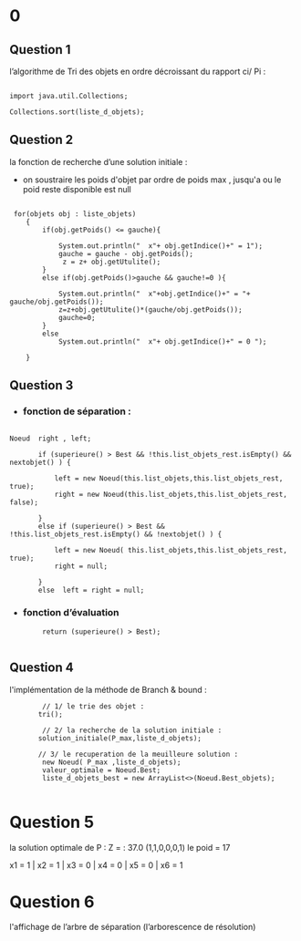 # 0
## Question 1
l’algorithme de Tri des objets en ordre décroissant du rapport ci/ Pi :

```

import java.util.Collections;

Collections.sort(liste_d_objets); 

```

## Question 2
la fonction de recherche d’une solution initiale :  
 - on soustraire les poids d'objet par ordre de poids max , jusqu'a ou le poid reste disponible est null 

```

 for(objets obj : liste_objets)
    { 
        if(obj.getPoids() <= gauche){
        	
        	System.out.println("  x"+ obj.getIndice()+" = 1");
            gauche = gauche - obj.getPoids();
             z = z+ obj.getUtulite();
        }
        else if(obj.getPoids()>gauche && gauche!=0 ){
        	
            System.out.println("  x"+obj.getIndice()+" = "+ gauche/obj.getPoids());
            z=z+obj.getUtulite()*(gauche/obj.getPoids());
            gauche=0;
        } 
        else
            System.out.println("  x"+ obj.getIndice()+" = 0 ");
            
    } 

```

## Question 3
 - ### fonction de séparation :
 
 ```

Noeud  right , left;

        if (superieure() > Best && !this.list_objets_rest.isEmpty() && nextobjet() ) {
        	
        	left = new Noeud(this.list_objets,this.list_objets_rest,  true);
        	right = new Noeud(this.list_objets,this.list_objets_rest,  false);

        } 
        else if (superieure() > Best && !this.list_objets_rest.isEmpty() && !nextobjet() ) {
        	
        	left = new Noeud( this.list_objets,this.list_objets_rest, true);
        	right = null;

        } 
        else  left = right = null; 

```
 - ### fonction d’évaluation

```
    	return (superieure() > Best);
    
```

## Question 4
l'implémentation de la méthode de Branch & bound :
```
      	// 1/ le trie des objet :
       tri();
       
        // 2/ la recherche de la solution initiale :
       solution_initiale(P_max,liste_d_objets);
       
       // 3/ le recuperation de la meuilleure solution :
        new Noeud( P_max ,liste_d_objets);
        valeur_optimale = Noeud.Best;
        liste_d_objets_best = new ArrayList<>(Noeud.Best_objets);
    
```

# Question 5
la solution optimale de P : Z = : 37.0  (1,1,0,0,0,1)
le poid = 17

x1 = 1 | x2 = 1 | x3 = 0 | x4 = 0 | x5 = 0 | x6 = 1 


# Question 6
l'affichage de l’arbre de séparation (l’arborescence de résolution)

